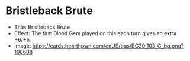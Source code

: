 # Bristleback Brute
- Title:  Bristleback Brute
- Effect:  The first Blood Gem played on this each turn gives an extra +6/+6.
- Image:  https://cards.hearthpwn.com/enUS/bgs/BG20_103_G_bg.png?198608

